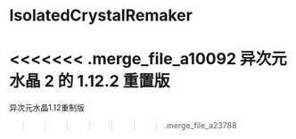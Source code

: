 # IsolatedCrystalRemaker

<<<<<<< .merge_file_a10092
异次元水晶 2 的 1.12.2 重置版
=======
异次元水晶1.12重制版
>>>>>>> .merge_file_a23788
